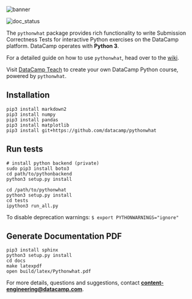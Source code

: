 ![banner](https://s3.amazonaws.com/assets.datacamp.com/img/github/content-engineering-repos/pythonwhat_banner_v2.png)

![doc_status](https://readthedocs.org/projects/pythonwhat/badge/?version=latest)

The `pythonwhat` package provides rich functionality to write Submission Correctness Tests for interactive Python exercises on the DataCamp platform. DataCamp operates with **Python 3**.

For a detailed guide on how to use `pythonwhat`, head over to the [wiki](https://github.com/datacamp/pythonwhat/wiki).

Visit [DataCamp Teach](https://www.datacamp.com/teach) to create your own DataCamp Python course, powered by `pythonwhat`.

## Installation

```
pip3 install markdown2
pip3 install numpy
pip3 install pandas
pip3 install matplotlib
pip3 install git+https://github.com/datacamp/pythonwhat
```

## Run tests

```
# install python backend (private)
sudo pip3 install boto3
cd path/to/pythonbackend
python3 setup.py install

cd /path/to/pythonwhat
python3 setup.py install
cd tests
ipython3 run_all.py
```

To disable deprecation warnings: `$ export PYTHONWARNINGS="ignore"`

## Generate Documentation PDF

```
pip3 install sphinx
python3 setup.py install
cd docs
make latexpdf
open build/latex/Pythonwhat.pdf
```

For more details, questions and suggestions, contact <b>content-engineering@datacamp.com</b>.
